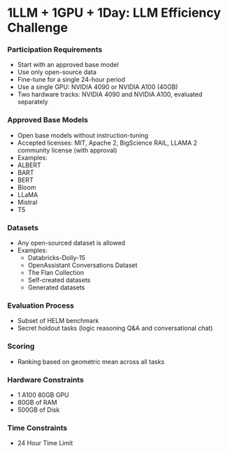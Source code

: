 # 1LLM + 1GPU + 1Day: LLM Efficiency Challenge

### Participation Requirements

* Start with an approved base model
* Use only open-source data
* Fine-tune for a single 24-hour period
* Use a single GPU: NVIDIA 4090 or NVIDIA A100 (40GB)
* Two hardware tracks: NVIDIA 4090 and NVIDIA A100, evaluated separately

### Approved Base Models

* Open base models without instruction-tuning
* Accepted licenses: MIT, Apache 2, BigScience RAIL, LLAMA 2 community license (with approval)
* Examples:
* ALBERT
* BART
* BERT
* Bloom
* LLaMA
* Mistral
* T5

### Datasets

* Any open-sourced dataset is allowed
* Examples:
    * Databricks-Dolly-15
    * OpenAssistant Conversations Dataset
    * The Flan Collection
    * Self-created datasets 
    * Generated datasets


### Evaluation Process

* Subset of HELM benchmark
* Secret holdout tasks (logic reasoning Q&A and conversational chat)


### Scoring

* Ranking based on geometric mean across all tasks

### Hardware Constraints

* 1 A100 80GB GPU
* 80GB of RAM
* 500GB of Disk

### Time Constraints
* 24 Hour Time Limit